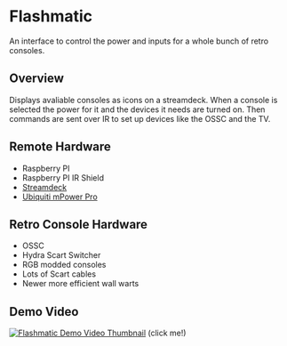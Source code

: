 # Flashmatic

An interface to control the power and inputs for a whole bunch of retro consoles.

## Overview

Displays avaliable consoles as icons on a streamdeck. When a console is selected the power for it and the devices it needs are turned on. Then commands are sent over IR to set up devices like the OSSC and the TV.

## Remote Hardware
* Raspberry PI
* Raspberry PI IR Shield
* [Streamdeck](https://www.elgato.com/en/gaming/stream-deck)
* [Ubiquiti mPower Pro](https://www.ubnt.com/mfi/mpower/)

## Retro Console Hardware
* OSSC
* Hydra Scart Switcher
* RGB modded consoles
* Lots of Scart cables
* Newer more efficient wall warts

## Demo Video
[![Flashmatic Demo Video Thumbnail](https://img.youtube.com/vi/P9PByr8fh8w/0.jpg)](https://www.youtube.com/watch?v=P9PByr8fh8w)
(click me!)
